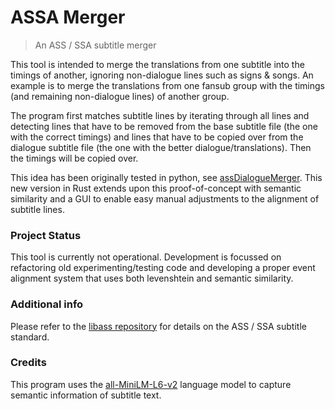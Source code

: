 # ASSA Merger

> An ASS / SSA subtitle merger

This tool is intended to merge the translations from one subtitle into the timings of another, ignoring non-dialogue lines such as signs & songs. An example is to merge the translations from one fansub group with the timings (and remaining non-dialogue lines) of another group.

The program first matches subtitle lines by iterating through all lines and detecting lines that have to be removed from the base subtitle file (the one with the correct timings) and lines that have to be copied over from the dialogue subtitle file (the one with the better dialogue/translations). Then the timings will be copied over.

This idea has been originally tested in python, see [assDialogueMerger](https://github.com/royvds/assDialogueMerger). This new version in Rust extends upon this proof-of-concept with semantic similarity and a GUI to enable easy manual adjustments to the alignment of subtitle lines.


### Project Status

This tool is currently not operational. Development is focussed on refactoring old experimenting/testing code and developing a proper event alignment system that uses both levenshtein and semantic similarity.


### Additional info

Please refer to the [libass repository](https://github.com/libass/libass) for details on the ASS / SSA subtitle standard.


### Credits

This program uses the [all-MiniLM-L6-v2](https://huggingface.co/sentence-transformers/all-MiniLM-L6-v2) language model to capture semantic information of subtitle text. 

